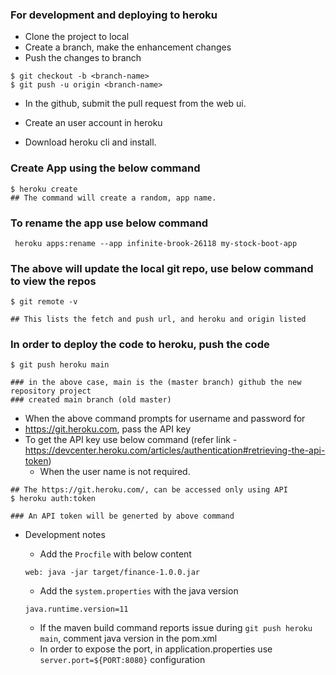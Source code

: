 ### For development and deploying to heroku

- Clone the project to local
- Create a branch, make the enhancement changes
- Push the changes to branch

```
$ git checkout -b <branch-name>
$ git push -u origin <branch-name>
```

- In the github, submit the pull request from the web ui.

- Create an user account in heroku
- Download heroku cli and install.

###  Create App using the below command

```
$ heroku create
## The command will create a random, app name. 
```

### To rename the app use below command 

```
 heroku apps:rename --app infinite-brook-26118 my-stock-boot-app
```


### The above will update the local git repo, use below command to view the repos

```
$ git remote -v 

## This lists the fetch and push url, and heroku and origin listed
```

### In order to deploy the code to heroku, push the code

```
$ git push heroku main

### in the above case, main is the (master branch) github the new repository project
### created main branch (old master)
```

- When the above command prompts for username and password for 
- https://git.heroku.com, pass the API key
- To get the API key use below command (refer link - https://devcenter.heroku.com/articles/authentication#retrieving-the-api-token)
  - When the user name is not required.

```
## The https://git.heroku.com/, can be accessed only using API 
$ heroku auth:token

### An API token will be generted by above command
```

- Development notes
  - Add the `Procfile` with below content
  
  ```
  web: java -jar target/finance-1.0.0.jar
  ```
  
   - Add the `system.properties` with the java version
   
  ```
  java.runtime.version=11
  ```
  
  - If the maven build command reports issue during `git push heroku main`, comment java version in the pom.xml
  - In order to expose the port, in application.properties use `server.port=${PORT:8080}` configuration
   